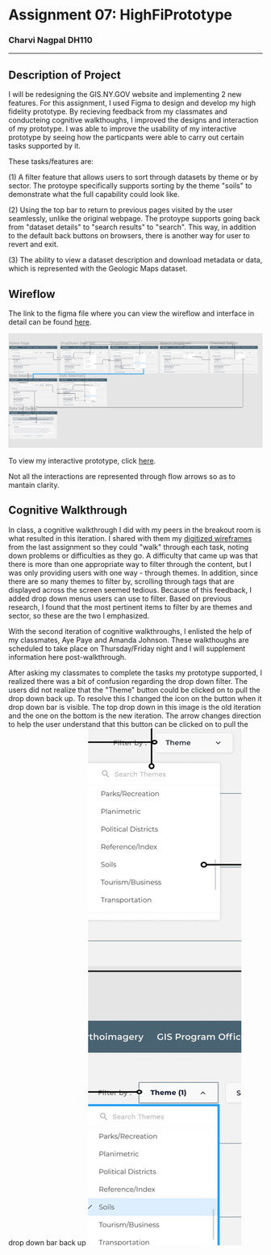 # Assignment 07: HighFiPrototype 
### Charvi Nagpal DH110
---
## Description of Project

I will be redesigning the GIS.NY.GOV website and implementing 2 new features. For this assignment, I used Figma to design and develop my high fidelity prototype. By recieving feedback from my classmates and conducteing cognitive walkthoughs, I improved the designs and interaction of my prototype. I was able to improve the usability of my interactive prototype by seeing how the particpants were able to carry out certain tasks supported by it. 

These tasks/features are:

(1) A filter feature that allows users to sort through datasets by theme or by sector. The protoype specifically supports sorting by the theme "soils" to demonstrate what the full capability could look like.

(2) Using the top bar to return to previous pages visited by the user seamlessly, unlike the original webpage. The protoype supports going back from "dataset details" to "search results" to "search". This way, in addition to the default back buttons on browsers, there is another way for user to revert and exit. 

(3) The ability to view a dataset description and download metadata or data, which is represented with the Geologic Maps dataset. 


## Wireflow

The link to the figma file where you can view the wireflow and interface in detail can be found [here](https://www.figma.com/file/gPgJyfw77nUDkfiqRIgVs2/Untitled?node-id=0%3A1).

![Wireflow](https://github.com/cnagpal/DGTHUM110/blob/08f92077de26cac14c1ad7a6625c8fbc91a042ce/Assigment07/Wireflow.jpg)

To view my interactive prototype, click [here](https://www.figma.com/proto/gPgJyfw77nUDkfiqRIgVs2/HiFiPrototype?node-id=2%3A302&scaling=min-zoom&page-id=0%3A1&starting-point-node-id=2%3A302&show-proto-sidebar=1).

Not all the interactions are represented through flow arrows so as to mantain clarity. 

## Cognitive Walkthrough

In class, a cognitive walkthrough I did with my peers in the breakout room is what resulted in this iteration. I shared with them my [digitized wireframes](https://github.com/cnagpal/DGTHUM110/blob/main/Assignment06/README.md) from the last assignment so they could "walk" through each task, noting down problems or difficulties as they go. A difficulty that came up was that there is more than one appropriate way to filter through the content, but I was only providing users with one way - through themes. In addition, since there are so many themes to filter by, scrolling through tags that are displayed across the screen seemed tedious. Because of this feedback, I added drop down menus users can use to filter. Based on previous research, I found that the most pertinent items to filter by are themes and sector, so these are the two I emphasized. 

With the second iteration of cognitive walkthroughs, I enlisted the help of my classmates, Aye Paye and Amanda Johnson. These walkthoughs are scheduled to take place on Thursday/Friday night and I will supplement information here post-walkthrough.

After asking my classmates to complete the tasks my prototype supported, I realized there was a bit of confusion regarding the drop down filter. The users did not realize that the "Theme" button could be clicked on to pull the drop down back up. To resolve this I changed the icon on the button when it drop down bar is visible. 
The top drop down in this image is the old iteration and the one on the bottom is the new iteration. The arrow changes direction to help the user understand that this button can be clicked on to pull the drop down bar back up
![Image](https://github.com/cnagpal/DGTHUM110/blob/4c91882d32c89b273a99fde2ee3eae630d734b4a/Assigment07/Capture.11JPG.JPG)
